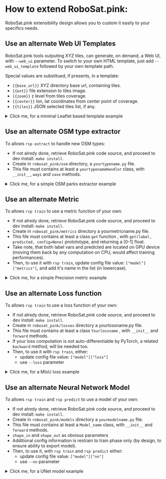 # How to extend RoboSat.pink: 

RoboSat.pink extensibility design allows you to custom it easily to your specifics needs.



## Use an alternate Web UI Templates ##
RoboSat.pink tools outputing XYZ tiles, can generate, on demand, a Web UI, with `--web_ui` parameter.
To switch to your own HTML template, just add `--web_ui_template` followed by your own template path.

Special values are substitued, if presents, in a template:
 - `{{base_url}}` XYZ directory base url, containing tiles. 
 - `{{ext}}` file extension to tiles image.
 - `{{zoom}}` z level from tiles coverage.
 - `{{center}}` lon, lat coordinates from center point of coverage. 
 - `{{tiles}}` JSON selected tiles list, if any. 


<details><summary>Click me, for a minimal Leaflet based template example</summary>
 
```
<!DOCTYPE html>
<html>
<head>
  <title>RoboSat.pink Leaflet WebUI</title>
  <meta name="viewport" content="width=device-width, initial-scale=1.0">
  <link rel="stylesheet" href="https://unpkg.com/leaflet@1.3.4/dist/leaflet.css" />
  <script src="https://unpkg.com/leaflet@1.3.4/dist/leaflet.js"></script>
</head>
<body>
  <div id="mapid" style="width:100%; height:100vh;"></div>
  <script>
   var m = L.map("mapid").setView({{center}}, {{zoom}});
   L.tileLayer("{{base_url}}/{z}/{x}/{y}.{{ext}}").addTo(m);
  </script>
</body>
</html>
```

</details>


## Use an alternate OSM type extractor ##
To allows `rsp extract` to handle new OSM types:
- If not alredy done, retrieve RoboSat.pink code source, and proceed to dev install: `make install`.
- Create in `robosat_pink/osm` directory, a `yourtypename.py` file.
- This file must contains at least a `yourtypenameHandler` class, with `__init__`, `ways` and `save` methods.

<details><summary>Click me, for a simple OSM parks extractor example</summary>

```
import osmium
import geojson
import shapely.geometry


class ParkHandler(osmium.SimpleHandler):

    def __init__(self):
        super().__init__()
        self.features = []

    def way(self, w):
        if "leisure" not in w.tags or w.tags["leisure"] != "park":
            return
            
        if not w.is_closed() or len(w.nodes) < 4:
            return

        geometry = geojson.Polygon([[(n.lon, n.lat) for n in w.nodes]])
        shape = shapely.geometry.shape(geometry)

        if shape.is_valid:
            feature = geojson.Feature(geometry=geometry)
            self.features.append(feature)

    def save(self, out):
        with open(out, "w") as fp:
            geojson.dump(geojson.FeatureCollection(self.features), fp)
```

Callable with `rsp extract --type Park`

</details>


## Use an alternate Metric ##

To allows `rsp train` to use a metric function of your own:
- If not alredy done, retrieve RoboSat.pink code source, and proceed to dev install: `make install`.
- Create in `robosat_pink/metrics` directory a yourmetricname.py file.
- This file must contains at least a class `get` function , with `get(label, predicted, config=None)` protototype, and returning a [0-1] float.
- Take note, that both label vars and predicted are located on GPU device (moving them back by any computation on CPU, would affect training performances).
- Then, to use it with `rsp train`, update config file value: `["model"]["metrics"]`, and add it's name in the list (in lowercase).

<details><summary>Click me, for a simple Precision metric example</summary>

```
from robosat_pink.metrics.core import confusion
  

def get(label, predicted, config=None):

    tn, fn, fp, tp = confusion(label, predicted)

    try:
        precision = tp / (tp + fp)
    except ZeroDivisionError:
        precision = 0.0

    return precision
```
</details>




## Use an alternate Loss function ##

To allows `rsp train` to use a loss function of your own:
- If not alredy done, retrieve RoboSat.pink code source, and proceed to dev install: `make install`.
- Create in `robosat_pink/losses` directory a yourlossname.py file.
- This file must contains at least a class `Yourlossname` , with `__init__` and `forward` methods.
- If your loss computation is not auto-differentiable by PyTorch, a related `backward` method, will be needed too.
- Then, to use it with `rsp train`, either:
  - update config file value: `["model"]["loss"]`
  - use `--loss` parameter

<details><summary>Click me, for a MIoU loss example</summary>

```
import torch

class Miou(torch.nn.Module):
    """mIoU Loss. cf http://www.cs.umanitoba.ca/~ywang/papers/isvc16.pdf"""

    def __init__(self):
        super().__init__()

    def forward(self, inputs, targets, config):

        N, C, H, W = inputs.size()

        softs = torch.nn.functional.softmax(inputs, dim=1).permute(1, 0, 2, 3)
        masks = torch.zeros(N, C, H, W).to(targets.device).scatter_(1, targets.view(N, 1, H, W), 1).permute(1, 0, 2, 3)

        inters = softs * masks
        unions = (softs + masks) - (softs * masks)
        mIoU = 1. - (inters.view(C, N, -1).sum(2) / unions.view(C, N, -1).sum(2)).mean()

        return mIoU
```

Callable with `rsp train --loss Miou`

</details>



## Use an alternate Neural Network Model ##
To allows `rsp train` and `rsp predict` to use a model of your own:
- If not alredy done, retrieve RoboSat.pink code source, and proceed to dev install: `make install`.
- Create in `robosat_pink/models` directory a `yourmodelname.py` file.
- This file must contains at least a `Model_name` class, with `__init__` and `forward` methods.
- `shape_in` and `shape_out` as obvious parameters
- Additional config information is restrain to train phase only (by design, to ensure ability to export model).
- Then, to use it, with `rsp train` and `rsp predict` either:
  - update config file value: `["model"]["nn"]`
  - use `--nn` parameter

<details><summary>Click me, for a UNet model example</summary>

```
import torch
import torch.nn as nn


class Unet(nn.Module):

    def __init__(self, shape_in, shape_out, train_config=None):

        self.doc = """UNet - cf https://arxiv.org/abs/1505.04597"""
        self.version = 1

        num_classes = shape_out[0]
        num_channels = shape_in[0]
        assert num_channels == 3, "This basic UNet example is RGB only."

        super().__init__()

        self.b1 = Block(3, 64)
        self.d1 = Downsample()
        self.b2 = Block(64, 128)
        self.d2 = Downsample()
        self.b3 = Block(128, 256)
        self.d3 = Downsample()
        self.b4 = Block(256, 512)
        self.d4 = Downsample()
        self.b5 = Block(512, 1024)
        self.u1 = Upsample(1024)
        self.b6 = Block(1024, 512)
        self.u2 = Upsample(512)
        self.b7 = Block(512, 256)
        self.u3 = Upsample(256)
        self.b8 = Block(256, 128)
        self.u4 = Upsample(128)
        self.b9 = Block(128, 64)
        self.b10 = nn.Conv2d(64, num_classes, kernel_size=1)

        self.initialize()

    def forward(self, x):
        b1 = self.b1(x)
        d1 = self.d1(b1)
        b2 = self.b2(d1)
        d2 = self.d2(b2)
        b3 = self.b3(d2)
        d3 = self.d3(b3)
        b4 = self.b4(d3)
        d4 = self.d4(b4)
        b5 = self.b5(d4)
        u1 = self.u1(b5)
        b6 = self.b6(torch.cat([b4, u1], dim=1))
        u2 = self.u2(b6)
        b7 = self.b7(torch.cat([b3, u2], dim=1))
        u3 = self.u3(b7)
        b8 = self.b8(torch.cat([b2, u3], dim=1))
        u4 = self.u4(b8)
        b9 = self.b9(torch.cat([b1, u4], dim=1))
        b10 = self.b10(b9)

        return b10

    def initialize(self):
        for module in self.modules():
            if isinstance(module, nn.Conv2d):
                nn.init.kaiming_normal_(module.weight, nonlinearity="relu")
                nn.init.constant_(module.bias, 0)
            if isinstance(module, nn.BatchNorm2d):
                nn.init.constant_(module.weight, 1)
                nn.init.constant_(module.bias, 0)


def Block(num_in, num_out):
    return nn.Sequential(
        nn.Conv2d(num_in, num_out, kernel_size=3, padding=1),
        nn.BatchNorm2d(num_out),
        nn.PReLU(num_parameters=num_out),
        nn.Conv2d(num_out, num_out, kernel_size=3, padding=1),
        nn.BatchNorm2d(num_out),
        nn.PReLU(num_parameters=num_out),
    )


def Downsample():
    return nn.MaxPool2d(kernel_size=2, stride=2)


def Upsample(num_in):
    return nn.ConvTranspose2d(num_in, num_in // 2, kernel_size=2, stride=2)
```

Callable with `rsp train --nn Unet`

</details>
